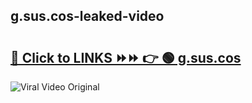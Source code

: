 
 ## g.sus.cos-leaked-video 

# <h2><a href="https://clipsfans.com/g.sus.cos&ref=git">🔗 Click to LINKS ⏩⏩ 👉 🟢 g.sus.cos </a></h2>

<a href="https://clipsfans.com/g.sus.cos&ref=git" rel="nofollow" data-target="animated-image.originalLink"><img src="https://i.ibb.co.com/xMMVF88/686577567.gif" alt="Viral Video Original" style="max-width: 100%; display: inline-block;" data-target="animated-image.originalImage"></a>
